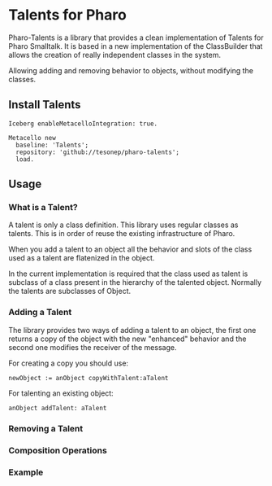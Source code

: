 # Talents for Pharo

Pharo-Talents is a library that provides a clean implementation of Talents for Pharo Smalltalk. 
It is based in a new implementation of the ClassBuilder that allows the creation of really independent classes in the system.

Allowing adding and removing behavior to objects, without modifying the classes.

## Install Talents

```
Iceberg enableMetacelloIntegration: true.

Metacello new
  baseline: 'Talents';
  repository: 'github://tesonep/pharo-talents';
  load.
```

## Usage

### What is a Talent?

A talent is only a class definition. This library uses regular classes as talents. This is in order of reuse the existing 
infrastructure of Pharo. 

When you add a talent to an object all the behavior and slots of the class used as a talent are flatenized in the object. 

In the current implementation is required that the class used as talent is subclass of a class present in the hierarchy of the 
talented object. Normally the talents are subclasses of Object. 

### Adding a Talent

The library provides two ways of adding a talent to an object, the first one returns a copy of the object with the new 
"enhanced" behavior and the second one modifies the receiver of the message.

For creating a copy you should use:

```
newObject := anObject copyWithTalent:aTalent
```

For talenting an existing object:

```
anObject addTalent: aTalent
```


### Removing a Talent

### Composition Operations

### Example
